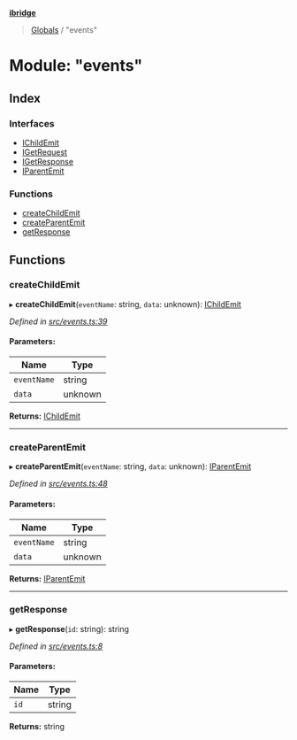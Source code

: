 **[ibridge](../README.md)**

> [Globals](../README.md) / "events"

# Module: "events"

## Index

### Interfaces

* [IChildEmit](../interfaces/_events_.ichildemit.md)
* [IGetRequest](../interfaces/_events_.igetrequest.md)
* [IGetResponse](../interfaces/_events_.igetresponse.md)
* [IParentEmit](../interfaces/_events_.iparentemit.md)

### Functions

* [createChildEmit](_events_.md#createchildemit)
* [createParentEmit](_events_.md#createparentemit)
* [getResponse](_events_.md#getresponse)

## Functions

### createChildEmit

▸ **createChildEmit**(`eventName`: string, `data`: unknown): [IChildEmit](../interfaces/_events_.ichildemit.md)

*Defined in [src/events.ts:39](https://github.com/franleplant/ibridge/blob/046b2f2/src/events.ts#L39)*

#### Parameters:

Name | Type |
------ | ------ |
`eventName` | string |
`data` | unknown |

**Returns:** [IChildEmit](../interfaces/_events_.ichildemit.md)

___

### createParentEmit

▸ **createParentEmit**(`eventName`: string, `data`: unknown): [IParentEmit](../interfaces/_events_.iparentemit.md)

*Defined in [src/events.ts:48](https://github.com/franleplant/ibridge/blob/046b2f2/src/events.ts#L48)*

#### Parameters:

Name | Type |
------ | ------ |
`eventName` | string |
`data` | unknown |

**Returns:** [IParentEmit](../interfaces/_events_.iparentemit.md)

___

### getResponse

▸ **getResponse**(`id`: string): string

*Defined in [src/events.ts:8](https://github.com/franleplant/ibridge/blob/046b2f2/src/events.ts#L8)*

#### Parameters:

Name | Type |
------ | ------ |
`id` | string |

**Returns:** string
